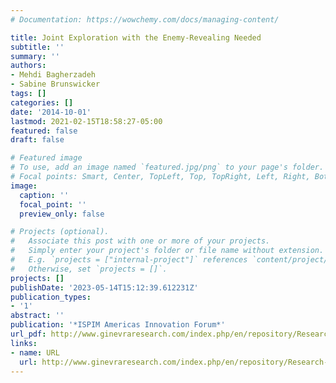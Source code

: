 ```yaml
---
# Documentation: https://wowchemy.com/docs/managing-content/

title: Joint Exploration with the Enemy-Revealing Needed
subtitle: ''
summary: ''
authors:
- Mehdi Bagherzadeh
- Sabine Brunswicker
tags: []
categories: []
date: '2014-10-01'
lastmod: 2021-02-15T18:58:27-05:00
featured: false
draft: false

# Featured image
# To use, add an image named `featured.jpg/png` to your page's folder.
# Focal points: Smart, Center, TopLeft, Top, TopRight, Left, Right, BottomLeft, Bottom, BottomRight.
image:
  caption: ''
  focal_point: ''
  preview_only: false

# Projects (optional).
#   Associate this post with one or more of your projects.
#   Simply enter your project's folder or file name without extension.
#   E.g. `projects = ["internal-project"]` references `content/project/deep-learning/index.md`.
#   Otherwise, set `projects = []`.
projects: []
publishDate: '2023-05-14T15:12:39.612231Z'
publication_types:
- '1'
abstract: ''
publication: '*ISPIM Americas Innovation Forum*'
url_pdf: http://www.ginevraresearch.com/index.php/en/repository/Research-Fellow/Rabl-M./Joint-Exploration-with-the-Enemy---Revealing-Needed/
links:
- name: URL
  url: http://www.ginevraresearch.com/index.php/en/repository/Research-Fellow/Rabl-M./Joint-Exploration-with-the-Enemy---Revealing-Needed/
---
```


